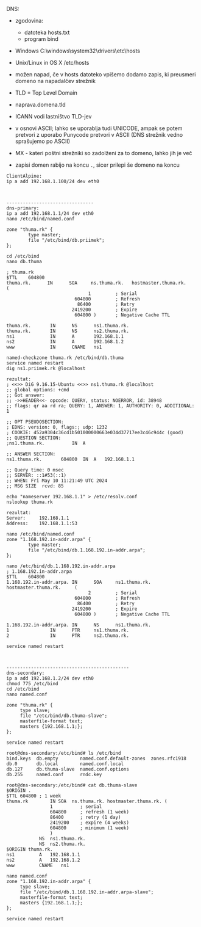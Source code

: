 DNS:
- zgodovina:
	- datoteka hosts.txt
	- program bind
- Windows C:\\windows\\system32\\drivers\\etc\\hosts
- Unix/Linux in OS X /etc/hosts
- možen napad, če v hosts datoteko vpišemo dodamo zapis, ki preusmeri domeno na napadalčev strežnik
- TLD = Top Level Domain
- naprava.domena.tld
- ICANN vodi lastništvo TLD-jev
- v osnovi ASCII; lahko se uporablja tudi UNICODE, ampak se potem pretvori z uporabo Punycode pretvori v ASCII (DNS strežnik vedno sprašujemo po ASCII)
- MX - kateri poštni strežniki so zadolženi za to domeno, lahko jih je več

- zapisi domen rabijo na koncu `.`, sicer prilepi še domeno na koncu

```
ClientAlpine:
ip a add 192.168.1.100/24 dev eth0



--------------------------------
dns-primary:
ip a add 192.168.1.1/24 dev eth0
nano /etc/bind/named.conf

zone "thuma.rk" {
        type master;
        file "/etc/bind/db.priimek";
};

cd /etc/bind
nano db.thuma

; thuma.rk  
$TTL    604800
thuma.rk.      IN      SOA     ns.thuma.rk.   hostmaster.thuma.rk.    (
                              1         ; Serial
                         604800         ; Refresh
                          86400         ; Retry
                        2419200         ; Expire
                         604800 )       ; Negative Cache TTL

thuma.rk.       IN      NS      ns1.thuma.rk.
thuma.rk.       IN      NS      ns2.thuma.rk.
ns1             IN      A       192.168.1.1
ns2             IN      A       192.168.1.2
www             IN      CNAME   ns1

named-checkzone thuma.rk /etc/bind/db.thuma
service named restart
dig ns1.priimek.rk @localhost

rezultat:
; <<>> DiG 9.16.15-Ubuntu <<>> ns1.thuma.rk @localhost
;; global options: +cmd
;; Got answer:
;; ->>HEADER<<- opcode: QUERY, status: NOERROR, id: 38948
;; flags: qr aa rd ra; QUERY: 1, ANSWER: 1, AUTHORITY: 0, ADDITIONAL: 1

;; OPT PSEUDOSECTION:
; EDNS: version: 0, flags:; udp: 1232
; COOKIE: 452a9304c36cd1b501000000663e034d37717ee3c46c944c (good)
;; QUESTION SECTION:
;ns1.thuma.rk.			IN	A

;; ANSWER SECTION:
ns1.thuma.rk.		604800	IN	A	192.168.1.1

;; Query time: 0 msec
;; SERVER: ::1#53(::1)
;; WHEN: Fri May 10 11:21:49 UTC 2024
;; MSG SIZE  rcvd: 85

echo "nameserver 192.168.1.1" > /etc/resolv.conf
nslookup thuma.rk

rezultat:
Server:		192.168.1.1
Address:	192.168.1.1:53

nano /etc/bind/named.conf
zone "1.168.192.in-addr.arpa" {
        type master;
        file "/etc/bind/db.1.168.192.in-addr.arpa";
};

nano /etc/bind/db.1.168.192.in-addr.arpa
; 1.168.192.in-addr.arpa
$TTL    604800
1.168.192.in-addr.arpa. IN      SOA     ns1.thuma.rk.   hostmaster.thuma.rk.     (
                              2         ; Serial
                         604800         ; Refresh
                          86400         ; Retry
                        2419200         ; Expire
                         604800 )       ; Negative Cache TTL

1.168.192.in-addr.arpa. IN      NS      ns1.thuma.rk.
1               IN      PTR     ns1.thuma.rk.
2               IN      PTR     ns2.thuma.rk.

service named restart



---------------------------------------------
dns-secondary:
ip a add 192.168.1.2/24 dev eth0
chmod 775 /etc/bind
cd /etc/bind
nano named.conf

zone "thuma.rk" {
     type slave;
     file "/etc/bind/db.thuma-slave";
     masterfile-format text;
     masters {192.168.1.1;};
};

service named restart

root@dns-secondary:/etc/bind# ls /etc/bind
bind.keys  db.empty        named.conf.default-zones  zones.rfc1918
db.0       db.local        named.conf.local
db.127     db.thuma-slave  named.conf.options
db.255     named.conf      rndc.key

root@dns-secondary:/etc/bind# cat db.thuma-slave 
$ORIGIN .
$TTL 604800	; 1 week
thuma.rk		IN SOA	ns.thuma.rk. hostmaster.thuma.rk. (
				1          ; serial
				604800     ; refresh (1 week)
				86400      ; retry (1 day)
				2419200    ; expire (4 weeks)
				604800     ; minimum (1 week)
				)
			NS	ns1.thuma.rk.
			NS	ns2.thuma.rk.
$ORIGIN thuma.rk.
ns1			A	192.168.1.1
ns2			A	192.168.1.2
www			CNAME	ns1

nano named.conf
zone "1.168.192.in-addr.arpa" {
     type slave;
     file "/etc/bind/db.1.168.192.in-addr.arpa-slave";
     masterfile-format text;
     masters {192.168.1.1;};
};

service named restart

```